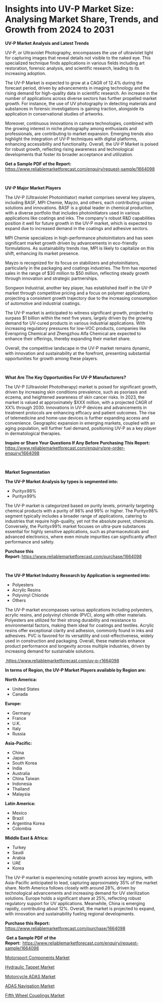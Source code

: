 <p><h1>Insights into UV-P Market Size: Analysing Market Share, Trends, and Growth from 2024 to 2031</h1></p><p><strong>UV-P Market Analysis and Latest Trends</strong></p>
<p><p>UV-P, or Ultraviolet Photography, encompasses the use of ultraviolet light for capturing images that reveal details not visible to the naked eye. This specialized technique finds applications in various fields including art restoration, forensic analysis, and scientific research, leading to its increasing adoption.</p><p>The UV-P Market is expected to grow at a CAGR of 12.4% during the forecast period, driven by advancements in imaging technology and the rising demand for high-quality data in scientific research. An increase in the number of applications across diverse sectors has further propelled market growth. For instance, the use of UV photography in detecting materials and substances in forensic investigations is gaining traction, alongside its application in conservational studies of artworks.</p><p>Moreover, continuous innovations in camera technologies, combined with the growing interest in niche photography among enthusiasts and professionals, are contributing to market expansion. Emerging trends also highlight the integration of UV-P techniques with digital platforms, enhancing accessibility and functionality. Overall, the UV-P Market is poised for robust growth, reflecting rising awareness and technological developments that foster its broader acceptance and utilization.</p></p>
<p><strong>Get a Sample PDF of the Report:&nbsp;</strong> <a href="https://www.reliablemarketforecast.com/enquiry/request-sample/1664098?utm_campaign=1743&utm_medium=2&utm_source=Github&utm_content=ia&utm_term=09122024&utm_id=uv-p">https://www.reliablemarketforecast.com/enquiry/request-sample/1664098</a></p>
<p>&nbsp;</p>
<p><strong>UV-P Major Market Players</strong></p>
<p><p>The UV-P (Ultraviolet Photoinitiator) market comprises several key players, including BASF, MPI Chemie, Mayzo, and others, each contributing unique solutions and innovations. BASF is a global leader in chemical production, with a diverse portfolio that includes photoinitiators used in various applications like coatings and inks. The company's robust R&D capabilities position it well for future growth in the UV-P market, which is expected to expand due to increased demand in the coatings and adhesive sectors.</p><p>MPI Chemie specializes in high-performance photoinitiators and has seen significant market growth driven by advancements in eco-friendly formulations. As sustainability trends rise, MPI is likely to capitalize on this shift, enhancing its market presence.</p><p>Mayzo is recognized for its focus on stabilizers and photoinitiators, particularly in the packaging and coatings industries. The firm has reported sales in the range of $30 million to $50 million, reflecting steady growth through innovation and strategic partnerships. </p><p>Songwon Industrial, another key player, has established itself in the UV-P market through competitive pricing and a focus on polymer applications, projecting a consistent growth trajectory due to the increasing consumption of automotive and industrial coatings.</p><p>The UV-P market is anticipated to witness significant growth, projected to surpass $1 billion within the next five years, largely driven by the growing demand for UV-cured products in various industrial applications. With increasing regulatory pressures for low-VOC products, companies like Everspring Chemical and Zhengzhou Alfa Chemical are expected to enhance their offerings, thereby expanding their market share.</p><p>Overall, the competitive landscape in the UV-P market remains dynamic, with innovation and sustainability at the forefront, presenting substantial opportunities for growth among these players.</p></p>
<p>&nbsp;</p>
<p><strong>What Are The Key Opportunities For UV-P Manufacturers?</strong></p>
<p><p>The UV-P (Ultraviolet Phototherapy) market is poised for significant growth, driven by increasing skin conditions prevalence, such as psoriasis and eczema, and heightened awareness of skin cancer risks. In 2023, the market is valued at approximately $XXX million, with a projected CAGR of XX% through 2030. Innovations in UV-P devices and advancements in treatment protocols are enhancing efficacy and patient outcomes. The rise of telemedicine and home-use devices is further expanding access and convenience. Geographic expansion in emerging markets, coupled with an aging population, will further fuel demand, positioning UV-P as a key player in dermatological therapies.</p></p>
<p><strong>Inquire or Share Your Questions If Any Before Purchasing This Report:</strong> <a href="https://www.reliablemarketforecast.com/enquiry/pre-order-enquiry/1664098?utm_campaign=1743&utm_medium=2&utm_source=Github&utm_content=ia&utm_term=09122024&utm_id=uv-p">https://www.reliablemarketforecast.com/enquiry/pre-order-enquiry/1664098</a></p>
<p>&nbsp;</p>
<p><strong>Market Segmentation</strong></p>
<p><strong>The UV-P Market Analysis by types is segmented into:</strong></p>
<p><ul><li>Purity≥98%</li><li>Purity≥99%</li></ul></p>
<p><p>The UV-P market is categorized based on purity levels, primarily targeting chemical products with a purity of 98% and 99% or higher. The Purity≥98% segment typically includes a broader range of applications, catering to industries that require high-quality, yet not the absolute purest, chemicals. Conversely, the Purity≥99% market focuses on ultra-pure substances essential for highly sensitive applications, such as pharmaceuticals and advanced electronics, where even minute impurities can significantly affect performance and safety.</p></p>
<p><strong>Purchase this Report:&nbsp;</strong><a href="https://www.reliablemarketforecast.com/purchase/1664098?utm_campaign=1743&utm_medium=2&utm_source=Github&utm_content=ia&utm_term=09122024&utm_id=uv-p">https://www.reliablemarketforecast.com/purchase/1664098</a></p>
<p>&nbsp;</p>
<p><strong>The UV-P Market Industry Research by Application is segmented into:</strong></p>
<p><ul><li>Polyesters</li><li>Acrylic Resins</li><li>Polyvinyl Chloride</li><li>Others</li></ul></p>
<p><p>The UV-P market encompasses various applications including polyesters, acrylic resins, and polyvinyl chloride (PVC), along with other materials. Polyesters are utilized for their strong durability and resistance to environmental factors, making them ideal for coatings and textiles. Acrylic resins offer exceptional clarity and adhesion, commonly found in inks and adhesives. PVC is favored for its versatility and cost-effectiveness, widely used in construction and packaging. Overall, these materials enhance product performance and longevity across multiple industries, driven by increasing demand for sustainable solutions.</p></p>
<p><a href="https://www.reliablemarketforecast.com/uv-p-r1664098?utm_campaign=1743&utm_medium=2&utm_source=Github&utm_content=ia&utm_term=09122024&utm_id=uv-p">&nbsp;https://www.reliablemarketforecast.com/uv-p-r1664098</a></p>
<p><strong>In terms of Region, the UV-P Market Players available by Region are:</strong></p>
<p>
    <p> <strong> North America: </strong>
        <ul>
            <li>United States</li>
            <li>Canada</li>
        </ul>
        </p> 
    <p> <strong> Europe: </strong>
        <ul>
            <li>Germany</li>
            <li>France</li>
            <li>U.K.</li>
            <li>Italy</li>
            <li>Russia</li>
        </ul>
        </p> 
    <p> <strong> Asia-Pacific: </strong>
        <ul>
            <li>China</li>
            <li>Japan</li>
            <li>South Korea</li>
            <li>India</li>
            <li>Australia</li>
            <li>China Taiwan</li>
            <li>Indonesia</li>
            <li>Thailand</li>
            <li>Malaysia</li>
        </ul>
        </p> 
    <p> <strong> Latin America: </strong>
        <ul>
            <li>Mexico</li>
            <li>Brazil</li>
            <li>Argentina Korea</li>
            <li>Colombia</li>
        </ul>
        </p> 
    <p> <strong> Middle East & Africa: </strong>
        <ul>
            <li>Turkey</li>
            <li>Saudi</li>
            <li>Arabia</li>
            <li>UAE</li>
            <li>Korea</li>
        </ul>
    </p>
    </p>
<p><p>The UV-P market is experiencing notable growth across key regions, with Asia-Pacific anticipated to lead, capturing approximately 35% of the market share. North America follows closely with around 28%, driven by technological advancements and increasing demand for UV sterilization solutions. Europe holds a significant share at 25%, reflecting robust regulatory support for UV applications. Meanwhile, China is emerging rapidly, contributing about 12%. Overall, the market is projected to expand, with innovation and sustainability fueling regional developments.</p></p>
<p><strong>Purchase this Report: </strong><a href="https://www.reliablemarketforecast.com/purchase/1664098?utm_campaign=1743&utm_medium=2&utm_source=Github&utm_content=ia&utm_term=09122024&utm_id=uv-p">https://www.reliablemarketforecast.com/purchase/1664098</a></p>
<p>&nbsp;<strong>Get a Sample PDF of the Report:&nbsp;&nbsp;</strong><a href="https://www.reliablemarketforecast.com/enquiry/request-sample/1664098?utm_campaign=1743&utm_medium=2&utm_source=Github&utm_content=ia&utm_term=09122024&utm_id=uv-p">https://www.reliablemarketforecast.com/enquiry/request-sample/1664098</a></p>
<p><strong></strong></p>
<p><p><a href="https://www.linkedin.com/pulse/navigating-motorsport-components-market-financial-insights-9j3ff?utm_campaign=1743&utm_medium=2&utm_source=Github&utm_content=ia&utm_term=09122024&utm_id=uv-p">Motorsport Components Market</a></p><p><a href="https://www.linkedin.com/pulse/exploring-growth-opportunities-hydraulic-tappet-market-expected-lh0df?utm_campaign=1743&utm_medium=2&utm_source=Github&utm_content=ia&utm_term=09122024&utm_id=uv-p">Hydraulic Tappet Market</a></p><p><a href="https://www.linkedin.com/pulse/projected-cagr-116-motorcycle-adas-market-analysis-report-iy05f?utm_campaign=1743&utm_medium=2&utm_source=Github&utm_content=ia&utm_term=09122024&utm_id=uv-p">Motorcycle ADAS Market</a></p><p><a href="https://www.linkedin.com/pulse/investor-insights-adas-navigation-market-projected-cagr-106-fc0zf?utm_campaign=1743&utm_medium=2&utm_source=Github&utm_content=ia&utm_term=09122024&utm_id=uv-p">ADAS Navigation Market</a></p><p><a href="https://www.linkedin.com/pulse/current-size-growth-projection-fifth-wheel-couplings-market-cwhpf?utm_campaign=1743&utm_medium=2&utm_source=Github&utm_content=ia&utm_term=09122024&utm_id=uv-p">Fifth Wheel Couplings Market</a></p></p>